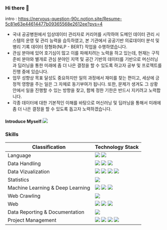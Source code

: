 ### Hi there 👋

intro : https://nervous-question-90c.notion.site/Resume-5c81e63e44614477b09365568e2612ee?pvs=4

* 국내 공공병원에서 임상데이터 관리자로 커리어를 시작하여 도메인 데이터 관리 시스템의 운영 및 관리 능력을 습득하였고, 본 기관에서 공공기반 의료데이터 분석 및 병리 기록 데이터 정형화(NLP - BERT) 작업을 수행하였습니다.<br> 
* 관심 분야에 있어 호기심이 많고 이를 파헤치려는 노력을 하고 있는데, 현재는 구직 준비 분야와 별개로 관심 분야인 지역 및 공간 기반의 데이터를 기반으로 머신러닝과 딥러닝을 통한 미래에 좀 더 나은 결정을 할 수 있도록 하고자 공부 및 프로젝트를 진행 중에 있습니다.<br>
* 업무 성향상 목표 달성도 중요하지만 일의 과정에서 재미를 찾는 편이고, 세상에 긍정적 영향을 주는 일은 그 자체로 동기부여가 됩니다. 또한, 문제가 생겨도 그 상황 안에서 일을 진행할 수 있는 방향을 찾고, 함께 정한 기한은 반드시 지키려고 노력합니다.<br>
* 각종 데이터에 대한 기본적인 이해를 바탕으로 머신러닝 및 딥러닝을 통해서 미래에 좀 더 나은 결정을 할 수 있도록 돕고자 노력하겠습니다.<br>

#### Introduce Myself:[<img src="https://img.shields.io/badge/Notion-000000?style=flat-square&logo=Notion&logoColor=white"/>](https://nervous-question-90c.notion.site/5c81e63e44614477b09365568e2612ee?pvs=4)

### Skills<br>

|Classification|Technology Stack|
|------|---|
|Language|<img src="https://img.shields.io/badge/Python-3776AB?style=flat-square&logo=Python&logoColor=white"/> <img src="https://img.shields.io/badge/R-276DC3?style=flat-square&logo=R&logoColor=white"/>|
|Data Handling|<img src="https://img.shields.io/badge/Numpy-013243?style=flat-square&logo=Numpy&logoColor=white"/> <img src="https://img.shields.io/badge/Pandas-150458?style=flat-square&logo=Pandas&logoColor=white"/> <img src="https://img.shields.io/badge/Tidyverse-1A162D?style=flat-square&logo=Tidyverse&logoColor=white"/>|
|Data Vizualization|<img src="https://img.shields.io/badge/Plotly-3F4F75?style=flat-square&logo=Plotly&logoColor=white"/> <img src="https://img.shields.io/badge/Folium-77B829?style=flat-square&logo=Folium&logoColor=white"/> <img src="https://img.shields.io/badge/Leaflet-199900?style=flat-square&logo=Leaflet&logoColor=white"/> <img src="https://img.shields.io/badge/Openstreetmap-7EBC6F?style=flat-square&logo=Openstreetmap&logoColor=white"/>|
|Statistics|<img src="https://img.shields.io/badge/SciPy-8CAAE6?style=flat-square&logo=scipy&logoColor=white"/>|
|Machine Learning & Deep Learning|<img src="https://img.shields.io/badge/Sklearn-F7931E?style=flat-square&logo=scikit-learn&logoColor=white"/> <img src="https://img.shields.io/badge/Tensorflow-FF6F00?style=flat-square&logo=Tensorflow&logoColor=white"/> <img src="https://img.shields.io/badge/Pytorch-EE4C2C?style=flat-square&logo=Pytorch&logoColor=white"/>|
|Web Crawling|<img src="https://img.shields.io/badge/Selenium-43B02A?style=flat-square&logo=selenium&logoColor=white"/>|
|Web|<img src="https://img.shields.io/badge/Streamlit-FF4B4B?style=flat-square&logo=Streamlit&logoColor=white"/> <img src="https://img.shields.io/badge/Flask-000000?style=flat-square&logo=Flask&logoColor=white"/> <img src="https://img.shields.io/badge/Django-092E20?style=flat-square&logo=Django&logoColor=white"/>|
|Data Reporting & Documentation|<img src="https://img.shields.io/badge/Markdown-000000?style=flat-square&logo=Markdown&logoColor=white"/>|
|Project Management|<img src="https://img.shields.io/badge/Slack-4A154B?style=flat-square&logo=Slack&logoColor=white"/> <img src="https://img.shields.io/badge/Notion-000000?style=flat-square&logo=Notion&logoColor=white"/> <img src="https://img.shields.io/badge/Google Drive-4285F4?style=flat-square&logo=googledrive&logoColor=white"/> <img src="https://img.shields.io/badge/KakaoWork-FFCD00?style=flat-square&logo=kakao&logoColor=white"/>|


<!--
**gyeonminchae/gyeonminchae** is a ✨ _special_ ✨ repository because its `README.md` (this file) appears on your GitHub profile.

Here are some ideas to get you started:

- 🔭 I’m currently working on ...
- 🌱 I’m currently learning ...
- 👯 I’m looking to collaborate on ...
- 🤔 I’m looking for help with ...
- 💬 Ask me about ...
- 📫 How to reach me: ...
- 😄 Pronouns: ...
- ⚡ Fun fact: ...
-->
